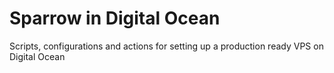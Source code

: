 # Sparrow in Digital Ocean 
Scripts, configurations and actions for setting up a production ready VPS on Digital Ocean
